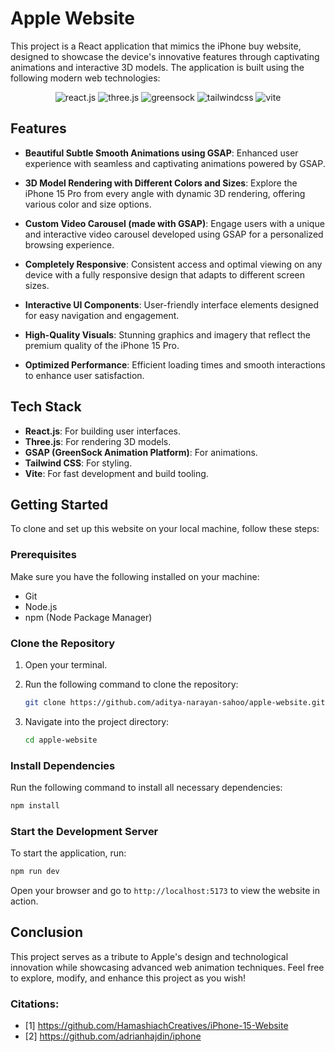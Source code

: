 # Apple Website
This project is a React application that mimics the iPhone buy website, designed to showcase the device's innovative features through captivating animations and interactive 3D models. The application is built using the following modern web technologies:

  <div align="center">
    <img src="https://img.shields.io/badge/-React_JS-black?style=for-the-badge&logoColor=white&logo=react&color=61DAFB" alt="react.js" />
    <img src="https://img.shields.io/badge/-Three_JS-black?style=for-the-badge&logoColor=white&logo=threedotjs&color=000000" alt="three.js" />
    <img src="https://img.shields.io/badge/-GSAP-black?style=for-the-badge&logoColor=white&logo=greensock&color=88CE02" alt="greensock" />
    <img src="https://img.shields.io/badge/-Tailwind_CSS-black?style=for-the-badge&logoColor=white&logo=tailwindcss&color=06B6D4" alt="tailwindcss" />
    <img src="https://img.shields.io/badge/Vite-646CFF?style=for-the-badge&logo=Vite&logoColor=white" alt="vite" />
  </div>

## Features

- **Beautiful Subtle Smooth Animations using GSAP**: Enhanced user experience with seamless and captivating animations powered by GSAP.

- **3D Model Rendering with Different Colors and Sizes**: Explore the iPhone 15 Pro from every angle with dynamic 3D rendering, offering various color and size options.

- **Custom Video Carousel (made with GSAP)**: Engage users with a unique and interactive video carousel developed using GSAP for a personalized browsing experience.

- **Completely Responsive**: Consistent access and optimal viewing on any device with a fully responsive design that adapts to different screen sizes.

- **Interactive UI Components**: User-friendly interface elements designed for easy navigation and engagement.

- **High-Quality Visuals**: Stunning graphics and imagery that reflect the premium quality of the iPhone 15 Pro.

- **Optimized Performance**: Efficient loading times and smooth interactions to enhance user satisfaction.

## Tech Stack

- **React.js**: For building user interfaces.
- **Three.js**: For rendering 3D models.
- **GSAP (GreenSock Animation Platform)**: For animations.
- **Tailwind CSS**: For styling.
- **Vite**: For fast development and build tooling.

## Getting Started

To clone and set up this website on your local machine, follow these steps:

### Prerequisites

Make sure you have the following installed on your machine:

- Git
- Node.js
- npm (Node Package Manager)

### Clone the Repository

1. Open your terminal.
2. Run the following command to clone the repository:

   ```bash
   git clone https://github.com/aditya-narayan-sahoo/apple-website.git
   ```

3. Navigate into the project directory:

   ```bash
   cd apple-website
   ```

### Install Dependencies

Run the following command to install all necessary dependencies:

```bash
npm install
```

### Start the Development Server

To start the application, run:

```bash
npm run dev
```

Open your browser and go to `http://localhost:5173` to view the website in action.

## Conclusion

This project serves as a tribute to Apple's design and technological innovation while showcasing advanced web animation techniques. Feel free to explore, modify, and enhance this project as you wish!

### Citations:
- [1] https://github.com/HamashiachCreatives/iPhone-15-Website
- [2] https://github.com/adrianhajdin/iphone

